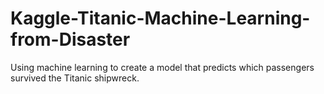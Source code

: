 # Kaggle-Titanic-Machine-Learning-from-Disaster
Using machine learning to create a model that predicts which passengers survived the Titanic shipwreck.
